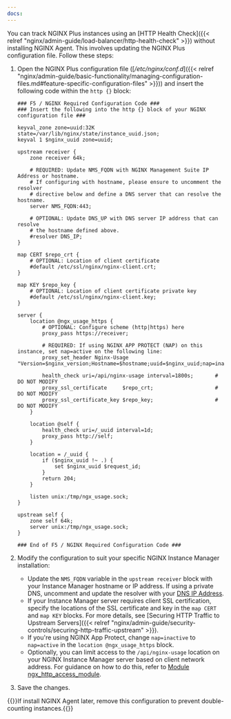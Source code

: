 ```yaml
---
docs:
---
```


You can track NGINX Plus instances using an [HTTP Health Check]({{< relref "nginx/admin-guide/load-balancer/http-health-check" >}}) without installing NGINX Agent. This involves updating the NGINX Plus configuration file. Follow these steps:

1. Open the NGINX Plus configuration file ([_/etc/nginx/conf.d_]({{< relref "nginx/admin-guide/basic-functionality/managing-configuration-files.md#feature-specific-configuration-files" >}})) and insert the following code within the `http {}` block:

    ```nginx
    ### F5 / NGINX Required Configuration Code ###
    ### Insert the following into the http {} block of your NGINX configuration file ###

    keyval_zone zone=uuid:32K state=/var/lib/nginx/state/instance_uuid.json;
    keyval 1 $nginx_uuid zone=uuid;

    upstream receiver {
        zone receiver 64k;

        # REQUIRED: Update NMS_FQDN with NGINX Management Suite IP Address or hostname.
        # If configuring with hostname, please ensure to uncomment the resolver
        # directive below and define a DNS server that can resolve the hostname.
        server NMS_FQDN:443;

        # OPTIONAL: Update DNS_UP with DNS server IP address that can resolve
        # the hostname defined above.
        #resolver DNS_IP;
    }

    map CERT $repo_crt {
        # OPTIONAL: Location of client certificate
        #default /etc/ssl/nginx/nginx-client.crt;
    }

    map KEY $repo_key {
        # OPTIONAL: Location of client certificate private key
        #default /etc/ssl/nginx/nginx-client.key;
    }

    server {
        location @ngx_usage_https {
            # OPTIONAL: Configure scheme (http|https) here
            proxy_pass https://receiver;

            # REQUIRED: If using NGINX APP PROTECT (NAP) on this instance, set nap=active on the following line:
            proxy_set_header Nginx-Usage "Version=$nginx_version;Hostname=$hostname;uuid=$nginx_uuid;nap=inactive"; 

            health_check uri=/api/nginx-usage interval=1800s;       # DO NOT MODIFY
            proxy_ssl_certificate     $repo_crt;                    # DO NOT MODIFY
            proxy_ssl_certificate_key $repo_key;                    # DO NOT MODIFY
        }

        location @self {
            health_check uri=/_uuid interval=1d;
            proxy_pass http://self;
        }

        location = /_uuid {
            if ($nginx_uuid !~ .) {
                set $nginx_uuid $request_id;
            }
            return 204;
        }

        listen unix:/tmp/ngx_usage.sock;
    }

    upstream self {
        zone self 64k;
        server unix:/tmp/ngx_usage.sock;
    }

    ### End of F5 / NGINX Required Configuration Code ###
    ```

2. Modify the configuration to suit your specific NGINX Instance Manager installation:

   - Update the `NMS_FQDN` variable in the `upstream receiver` block with your Instance Manager hostname or IP address. If using a private DNS, uncomment and update the resolver with your [DNS IP Address](http://nginx.org/en/docs/http/ngx_http_upstream_module.html#resolver).
   - If your Instance Manager server requires client SSL certification, specify the locations of the SSL certificate and key in the `map CERT` and `map KEY` blocks. For more details, see [Securing HTTP Traffic to Upstream Servers]({{< relref "nginx/admin-guide/security-controls/securing-http-traffic-upstream" >}}).
   - If you're using NGINX App Protect, change `nap=inactive` to `nap=active` in the `location @ngx_usage_https` block.
   - Optionally, you can limit access to the `/api/nginx-usage` location on your NGINX Instance Manager server based on client network address. For guidance on how to do this, refer to [Module ngx_http_access_module](http://nginx.org/en/docs/http/ngx_http_access_module.html).
3. Save the changes.

{{<important>}}If install NGINX Agent later, remove this configuration to prevent double-counting instances.{{</important>}}
